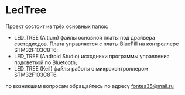 # LedTree
Проект состоит из трёх основных папок:
- LED_TREE (Altium) файлы основной платы под драйвера светодиодов. Плата управляется с платы BluePill на контроллере STM32F103C8T6;
- LED_TREE (Android Studio) исходники программы управления подсветкой по Bluetooth;
- LED_TREE (Keil) файлы работы с микроконтроллером STM32F103C8T6.

по возникшим вопросам обращайтесь по адресу fontes35@mail.ru  
